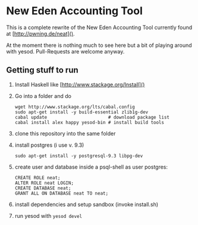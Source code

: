 # New Eden Accounting Tool

This is a complete rewrite of the New Eden Accounting Tool currently found at [http://pwning.de/neat]().

At the moment there is nothing much to see here but a bit of playing around with yesod. Pull-Requests are welcome anyway.

## Getting stuff to run

1. Install Haskell like [http://www.stackage.org/Install]()
2. Go into a folder and do
    
    ```
    wget http://www.stackage.org/lts/cabal.config
    sudo apt-get install -y build-essential zlib1g-dev
    cabal update                       # download package list
    cabal install alex happy yesod-bin # install build tools
    ```

3. clone this repository into the same folder
4. install postgres (i use v. 9.3)

    ```
    sudo apt-get install -y postgresql-9.3 libpg-dev
    ```

5. create user and database inside a psql-shell as user postgres:

    ```
    CREATE ROLE neat;
    ALTER ROLE neat LOGIN;
    CREATE DATABASE neat;
    GRANT ALL ON DATABASE neat TO neat;
    ```

6. install dependencies and setup sandbox (invoke install.sh)

7. run yesod with ```yesod devel```
